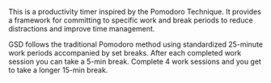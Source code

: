 This is a productivity timer inspired by the Pomodoro Technique. It provides a framework for committing to specific work and break periods to reduce distractions and improve time management.

GSD follows the traditional Pomodoro method using standardized 25-minute work periods accompanied by set breaks. After each completed work session you can take a 5-min break. Complete 4 work sessions and you get to take a longer 15-min break.
